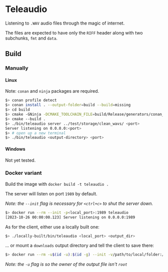 # Teleaudio

Listening to `.WAV` audio files through the magic of internet.

The files are expected to have only the `RIFF` header along with two subchunks, `fmt` and `data`.

## Build

### Manually

#### Linux

Note: `conan` and `ninja` packages are required.

```bash
$> conan profile detect
$> conan install . --output-folder=build --build=missing
$> cd build
$> cmake -GNinja -DCMAKE_TOOLCHAIN_FILE=build/Release/generators/conan_toolchain.cmake -DCMAKE_BUILD_TYPE=Release ../
$> cmake --build .
$> ./bin/teleaudio server ../test/storage/clean_wavs/ <port>
Server listening on 0.0.0.0:<port>
$> # open up a new terminal
$> ./bin/teleaudio <output-directory> <port>
```

#### Windows

Not yet tested.

### Docker variant

Build the image with `docker build -t teleaudio .`

The server will listen on port `1989` by default.

*Note: the `--init` flag is necessary for `<ctrl+c>` to shut the server down.*

```bash
$> docker run --rm --init -p<local_port>:1989 teleaudio
[2023-10-26 00:00:00.123] Server listening on 0.0.0.0:1989
```

As for the client, either use a locally built one:
```bash
$> ./locally-built/bin/teleaudio <local_port> <output_dir>
```

... or mount a `downloads` output directory and tell the client to save there:
```bash
$> docker run --rm -u$(id -u):$(id -g) --init -v/path/to/local/folder:/output teleaudio /output 1989
```

*Note: the `-u` flag is so the owner of the output file isn't `root`*
